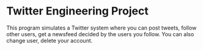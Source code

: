 # Twitter Engineering Project
This program simulates a Twitter system where you can post tweets, follow other users, get a newsfeed decided by the users you follow. You can also change user, delete your account.